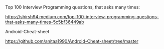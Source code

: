 Top 100 Interview Programming questions, that asks many times:

https://shirsh94.medium.com/top-100-interview-programming-questions-that-asks-many-times-5c5bf36449ab

Android-Cheat-sheet

https://github.com/anitaa1990/Android-Cheat-sheet/tree/master
